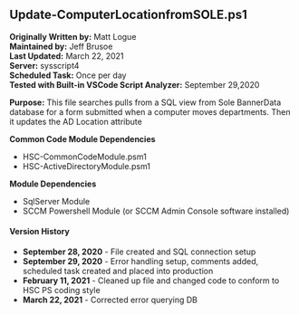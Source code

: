 ## Update-ComputerLocationfromSOLE.ps1

**Originally Written by:** Matt Logue<br>
**Maintained by:** Jeff Brusoe<br>
**Last Updated:** March 22, 2021<br>
**Server:** sysscript4<br>
**Scheduled Task:** Once per day<br>
**Tested with Built-in VSCode Script Analyzer:** September 29,2020<br>

**Purpose:** This file searches pulls from a SQL view from Sole BannerData database for a form submitted when a computer moves departments.  Then it updates the AD Location attribute

**Common Code Module Dependencies**<br>
* HSC-CommonCodeModule.psm1
* HSC-ActiveDirectoryModule.psm1

**Module Dependencies**
* SqlServer Module
* SCCM Powershell Module (or SCCM Admin Console software installed)

#### Version History
* **September 28, 2020** - File created and SQL connection setup
* **September 29, 2020** - Error handling setup, comments added, scheduled task created and placed into production
* **February 11, 2021** - Cleaned up file and changed code to conform to HSC PS coding style
* **March 22, 2021** - Corrected error querying DB
